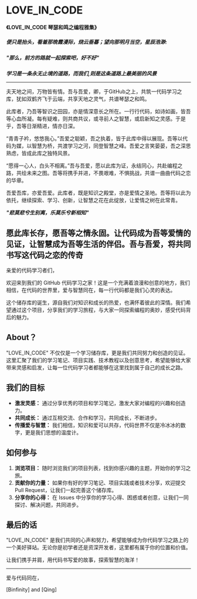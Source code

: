 # LOVE_IN_CODE

**《LOVE_IN_CODE  琴瑟和鸣之编程雅集》**

##### 便只是抬头，看着那晚霞漫际，烧云垂暮；望向那明月当空，星辰浩渺: 
##### "那么，前方的路就一起探索吧，好不好"

***学习是一条永无止境的道路，而我们,则是这条道路上最美丽的风景***

---

夫天地之间，万物皆有情。吾与吾爱，卿，于GitHub之上，共筑一代码学习之库，犹如双鹤齐飞于云端，共享天地之灵气，共谱琴瑟之和鸣。

此库者，乃吾等智识之田园，亦是情深意长之所在。一行行代码，如诗如画，皆吾等心血所凝。每有疑难，则共商共议，或寻前人之智慧，或启新知之灵感。于是乎，吾等日渐精进，情亦日深。

“青青子衿，悠悠我心。”吾爱之聪颖，吾之执着，皆于此库中得以展现。吾等以代码为媒，以智慧为桥，共渡学习之河，同登智慧之峰。吾爱之言笑晏晏，吾之深思熟虑，皆成此库之独特风景。

“愿得一心人，白头不相离。”吾与吾爱，愿以此库为证，永结同心，共赴编程之路，共绘未来之图。吾等将携手并进，不畏艰难，不惧挑战，共谱一曲曲代码之恋的华章。

吾爱吾库，亦爱吾爱。此库者，既是知识之殿堂，亦是爱情之圣地。吾等将以此为依托，继续探索、学习、创新，让智慧之花在此绽放，让爱情之树在此常青。

***"悲莫悲兮生别离，乐莫乐兮新相知"***

愿此库长存，愿吾等之情永固。让代码成为吾等爱情的见证，让智慧成为吾等生活的伴侣。吾与吾爱，将共同书写这代码之恋的传奇
---

亲爱的代码学习者们，

欢迎来到我们的 GitHub 代码学习之家！这是一个充满着浪漫和创意的地方，我们相信，在代码的世界里，爱与智慧同在，每一行代码都是我们心灵的表达。

这个储存库的诞生，源自我们对知识和成长的热爱，也满怀着彼此的深情。我们希望通过这个项目，分享我们的学习旅程，与大家一同探索编程的奥妙，感受代码背后的魅力。

## About？

"LOVE_IN_CODE" 不仅仅是一个学习储存库，更是我们共同努力和创造的见证。这里汇聚了我们的学习笔记、项目实践、技术教程以及创意思考，希望能够给大家带来灵感和启发，让每一位代码学习者都能够在这里找到属于自己的成长之路。

## 我们的目标

- **激发灵感：** 通过分享优秀的项目和学习笔记，激发大家对编程的兴趣和创造力。
- **共同成长：** 通过互相交流、合作和学习，共同成长，不断进步。
- **传播爱与智慧：** 我们相信，知识和爱可以共存，代码世界不仅是冷冰冰的数字，更是我们思想的温度计。

## 如何参与

1. **浏览项目：** 随时浏览我们的项目列表，找到你感兴趣的主题，开始你的学习之旅。
2. **贡献你的力量：** 如果你有好的学习笔记、项目实践或者技术分享，欢迎提交 Pull Request，让我们一起完善这个储存库。
3. **分享你的心得：** 在 Issues 中分享你的学习心得、困惑或者创意，让我们一同探讨、解决问题，共同进步。

## 最后的话

"LOVE_IN_CODE" 是我们共同的心声和努力，希望能够成为你代码学习之路上的一个美好驿站。无论你是初学者还是资深开发者，这里都有属于你的位置和价值。

让我们携手并肩，用代码书写爱的故事，探索智慧的海洋！

---

爱与代码同在，

[Binfinity] and [Qing]


